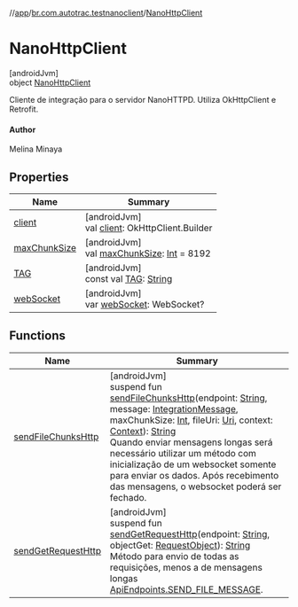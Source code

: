 //[app](../../../index.md)/[br.com.autotrac.testnanoclient](../index.md)/[NanoHttpClient](index.md)

# NanoHttpClient

[androidJvm]\
object [NanoHttpClient](index.md)

Cliente de integração para o servidor NanoHTTPD. Utiliza OkHttpClient e Retrofit.

#### Author

Melina Minaya

## Properties

| Name | Summary |
|---|---|
| [client](client.md) | [androidJvm]<br>val [client](client.md): OkHttpClient.Builder |
| [maxChunkSize](max-chunk-size.md) | [androidJvm]<br>val [maxChunkSize](max-chunk-size.md): [Int](https://kotlinlang.org/api/latest/jvm/stdlib/kotlin/-int/index.html) = 8192 |
| [TAG](-t-a-g.md) | [androidJvm]<br>const val [TAG](-t-a-g.md): [String](https://kotlinlang.org/api/latest/jvm/stdlib/kotlin/-string/index.html) |
| [webSocket](web-socket.md) | [androidJvm]<br>var [webSocket](web-socket.md): WebSocket? |

## Functions

| Name | Summary |
|---|---|
| [sendFileChunksHttp](send-file-chunks-http.md) | [androidJvm]<br>suspend fun [sendFileChunksHttp](send-file-chunks-http.md)(endpoint: [String](https://kotlinlang.org/api/latest/jvm/stdlib/kotlin/-string/index.html), message: [IntegrationMessage](../../br.com.autotrac.testnanoclient.models/-integration-message/index.md), maxChunkSize: [Int](https://kotlinlang.org/api/latest/jvm/stdlib/kotlin/-int/index.html), fileUri: [Uri](https://developer.android.com/reference/kotlin/android/net/Uri.html), context: [Context](https://developer.android.com/reference/kotlin/android/content/Context.html)): [String](https://kotlinlang.org/api/latest/jvm/stdlib/kotlin/-string/index.html)<br>Quando enviar mensagens longas será necessário utilizar um método com inicialização de um websocket somente para enviar os dados. Após recebimento das mensagens, o websocket poderá ser fechado. |
| [sendGetRequestHttp](send-get-request-http.md) | [androidJvm]<br>suspend fun [sendGetRequestHttp](send-get-request-http.md)(endpoint: [String](https://kotlinlang.org/api/latest/jvm/stdlib/kotlin/-string/index.html), objectGet: [RequestObject](../../br.com.autotrac.testnanoclient.requestObjects/-request-object/index.md)): [String](https://kotlinlang.org/api/latest/jvm/stdlib/kotlin/-string/index.html)<br>Método para envio de todas as requisições, menos a de mensagens longas [ApiEndpoints.SEND_FILE_MESSAGE](../../br.com.autotrac.testnanoclient.consts/-api-endpoints/-s-e-n-d_-f-i-l-e_-m-e-s-s-a-g-e.md). |
